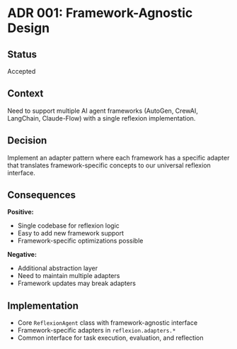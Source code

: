 # ADR 001: Framework-Agnostic Design

## Status
Accepted

## Context
Need to support multiple AI agent frameworks (AutoGen, CrewAI, LangChain, Claude-Flow) with a single reflexion implementation.

## Decision
Implement an adapter pattern where each framework has a specific adapter that translates framework-specific concepts to our universal reflexion interface.

## Consequences
**Positive:**
- Single codebase for reflexion logic
- Easy to add new framework support
- Framework-specific optimizations possible

**Negative:**
- Additional abstraction layer
- Need to maintain multiple adapters
- Framework updates may break adapters

## Implementation
- Core `ReflexionAgent` class with framework-agnostic interface
- Framework-specific adapters in `reflexion.adapters.*`
- Common interface for task execution, evaluation, and reflection